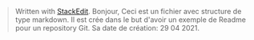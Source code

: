 > Written with [StackEdit](https://stackedit.io/).
> Bonjour,
Ceci est un fichier avec structure de type markdown. Il est  crée dans le but d'avoir un exemple de Readme pour un repository Git.
Sa date de création: 29 04 2021.